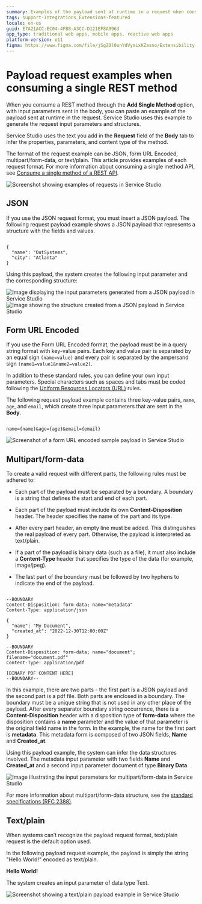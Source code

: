 ```yaml
---
summary: Examples of the payload sent at runtime in a request when consuming a REAT method.
tags: support-Integrations_Extensions-featured
locale: en-us
guid: E7A21ACC-EC04-4FB8-A3CC-D121EF8A9963
app_type: traditional web apps, mobile apps, reactive web apps
platform-version: o11
figma: https://www.figma.com/file/jSgZ0l0unYdVymLxKZasno/Extensibility-and-Integration?type=design&node-id=2881%3A15271&mode=design&t=187UAgmZTPxcY0ZG-1
---
```


# Payload request examples when consuming a single REST method

When you consume a REST method through the **Add Single Method** option, with input parameters sent in the body, you can paste an example of the payload sent at runtime in the request. Service Studio uses this example to generate the request input parameters and structures.

Service Studio uses the text you add in the **Request** field of the **Body** tab to infer the properties, parameters, and content type of the method.

The format of the request example can be JSON, form URL Encoded, multipart/form-data, or text/plain. This article provides examples of each request format. For more information about consuming a single method API, see [Consume a single method of a REST API](consume-a-rest-api.md#single-method).

![Screenshot showing examples of requests in Service Studio](images/request-examples-ss.png "Service Studio Request Examples") 

## JSON 

If you use the JSON request format, you must insert a JSON payload. The following request payload example shows a JSON payload that represents a structure with the fields and values.

```

{
  "name": "OutSystems",
  "city": "Atlanta"
}

```

Using this payload, the system creates the following input parameter and the corresponding structure:

![Image displaying the input parameters generated from a JSON payload in Service Studio](images/payload-input-parameters-ss.png "Payload Input Parameters in Service Studio") ![Image showing the structure created from a JSON payload in Service Studio](images/payload-structure-ss.png "Payload Structure in Service Studio") 

## Form URL Encoded 

If you use the Form URL Encoded format, the payload must be in a query string format with key-value pairs. Each key and value pair is separated by an equal sign ``(name=value)`` and every pair is separated by the ampersand sign ``(name1=value1&name2=value2)``.

In addition to these standard rules, you can define your own input parameters. Special characters such as spaces and tabs must be coded following the [Uniform Resources Locators (URL)](https://www.rfc-editor.org/rfc/rfc1738) rules.

The following request payload example contains three key-value pairs, ``name``, ``age``, and ``email``, which create three input parameters that are sent in the **Body**.

```

name={name}&age={age}&email={email} 

```
![Screenshot of a form URL encoded sample payload in Service Studio](images/post-url-sample-ss.png "Form URL Encoded Sample in Service Studio")

## Multipart/form-data

To create a valid request with different parts, the following rules must be adhered to:

* Each part of the payload must be separated by a boundary. A boundary is a string that defines the start and end of each part. 

* Each part of the payload must include its own **Content-Disposition** header. The header  specifies the name of the part and its type.

* After every part header, an empty line must  be added. This distinguishes the real payload of every part. Otherwise, the payload is interpreted as text/plain.

* If a part of the payload is binary data (such as a file), it must also include a **Content-Type** header that specifies the type of the data (for example, image/jpeg).

* The last part of the boundary must be followed by two hyphens to indicate the end of the payload.

```

--BOUNDARY
Content-Disposition: form-data; name="metadata"
Content-Type: application/json

{
  "name": "My Document",
  "created_at": "2022-12-30T12:00:00Z"
}

--BOUNDARY
Content-Disposition: form-data; name="document"; filename="document.pdf"
Content-Type: application/pdf

[BINARY PDF CONTENT HERE]
--BOUNDARY--

```

In this example, there are two parts - the first part is a JSON payload and the second part is a pdf file. Both parts are enclosed in a boundary. The boundary must be a unique string that is not used in any other place of the payload. After every separator boundary string occurrence, there is a **Content-Disposition** header with a disposition type of **form-data** where the disposition contains a **name** parameter and the value of that parameter is the original field name in the form. In the example, the name for the first part is **metadata**. This metadata form is composed of two JSON fields, **Name** and **Created_at**.

Using this payload example, the system can infer the data structures involved. The metadata input parameter with two fields **Name** and **Created_at** and a second input parameter document of type **Binary Data**.

![Image illustrating the input parameters for multipart/form-data in Service Studio](images/metadata-inputs-ss.png "Multipart Form Data Inputs in Service Studio") 

For more information about multipart/form-data structure, see the [standard specifications (RFC 2388)](https://www.ietf.org/rfc/rfc2388.txt).

## Text/plain

When systems can’t recognize the payload request format, text/plain request is the default option used.

In the following payload request example, the payload is simply the string "Hello World!" encoded as text/plain. 

**Hello World!**

The system creates an input parameter of data type Text.

![Screenshot showing a text/plain payload example in Service Studio](images/plain-text-ss.png "Text Plain Payload Example in Service Studio")
